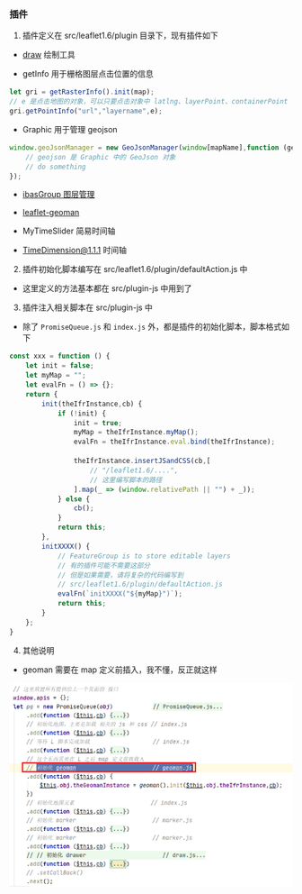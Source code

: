 ### 插件

1. 插件定义在 src/leaflet1.6/plugin 目录下，现有插件如下

- [draw](https://github.com/Leaflet/Leaflet.draw) 绘制工具

- getInfo 用于栅格图层点击位置的信息

```js
let gri = getRasterInfo().init(map);
// e 是点击地图的对象，可以只要点击对象中 latlng、layerPoint、containerPoint 
gri.getPointInfo("url","layername",e);
```

- Graphic 用于管理 geojson

```js
window.geoJsonManager = new GeoJsonManager(window[mapName],function (geojson) {
    // geojson 是 Graphic 中的 GeoJson 对象
    // do something
});
```

- [ibasGroup 图层管理](./20200721/README.md)

- [leaflet-geoman](https://github.com/geoman-io/leaflet-geoman)

- MyTimeSlider 简易时间轴

- [TimeDimension@1.1.1](https://github.com/socib/Leaflet.TimeDimension) 时间轴

2. 插件初始化脚本编写在 src/leaflet1.6/plugin/defaultAction.js 中

- 这里定义的方法基本都在 src/plugin-js 中用到了

3. 插件注入相关脚本在 src/plugin-js 中

- 除了 ```PromiseQueue.js``` 和 ```index.js``` 外，都是插件的初始化脚本，脚本格式如下

```js
const xxx = function () {
    let init = false;
    let myMap = "";
    let evalFn = () => {};
    return {
        init(theIfrInstance,cb) {
            if (!init) {
                init = true;
                myMap = theIfrInstance.myMap();
                evalFn = theIfrInstance.eval.bind(theIfrInstance);

                theIfrInstance.insertJSandCSS(cb,[
                    // "/leaflet1.6/....",
                    // 这里编写脚本的路径
                ].map(_ => (window.relativePath || "") + _));
            } else {
                cb();
            }
            return this;
        },
        initXXXX() {
            // FeatureGroup is to store editable layers
            // 有的插件可能不需要这部分
            // 但是如果需要，请将复杂的代码编写到
            // src/leaflet1.6/plugin/defaultAction.js
            evalFn(`initXXXX("${myMap}")`);
            return this;
        }
    };
}
```

4. 其他说明

- geoman 需要在 map 定义前插入，我不懂，反正就这样

![](./images/important01.jpg)
